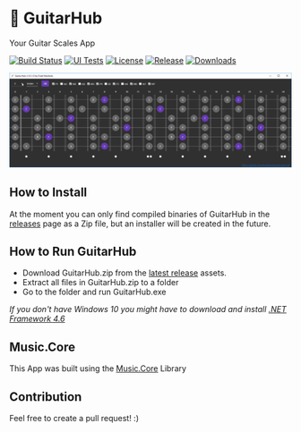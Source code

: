 # :guitar: GuitarHub

Your Guitar Scales App

[![Build Status](https://dev.azure.com/FrediMachado/GuitarHub/_apis/build/status/GuitarHub-CI?branchName=master)](https://dev.azure.com/FrediMachado/GuitarHub/_build/?definitionId=6)
[![UI Tests](https://img.shields.io/azure-devops/build/FrediMachado/GuitarHub/11.svg?label=UI%20tests)](https://dev.azure.com/FrediMachado/GuitarHub/_build/?definitionId=11)
[![License](https://img.shields.io/github/license/fredimachado/GuitarHub.svg)](https://github.com/fredimachado/GuitarHub/blob/master/LICENSE)
[![Release](https://img.shields.io/github/release/fredimachado/GuitarHub.svg?label=Release&maxAge=60)](https://github.com/fredimachado/GuitarHub/releases/latest)
[![Downloads](https://img.shields.io/github/downloads/fredimachado/GuitarHub/latest/total.svg?label=Downloads&maxAge=60)](https://github.com/fredimachado/GuitarHub/releases/latest)

![Screenshot](https://raw.githubusercontent.com/fredimachado/GuitarHub/master/assets/screenshot.gif)

## How to Install

At the moment you can only find compiled binaries of GuitarHub in the [releases](https://github.com/fredimachado/GuitarHub/releases) page as a Zip file, but an installer will be created in the future.

## How to Run GuitarHub

- Download GuitarHub.zip from the [latest release](https://github.com/fredimachado/GuitarHub/releases/latest) assets.
- Extract all files in GuitarHub.zip to a folder
- Go to the folder and run GuitarHub.exe

_If you don't have Windows 10 you might have to download and install [.NET Framework 4.6](https://www.microsoft.com/en-us/download/details.aspx?id=48130)_

## Music.Core

This App was built using the [Music.Core](https://github.com/fredimachado/Music.Core) Library

## Contribution

Feel free to create a pull request! :)
